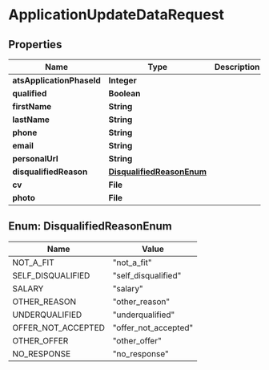 

# ApplicationUpdateDataRequest


## Properties

| Name | Type | Description | Notes |
|------------ | ------------- | ------------- | -------------|
|**atsApplicationPhaseId** | **Integer** |  |  [optional] |
|**qualified** | **Boolean** |  |  [optional] |
|**firstName** | **String** |  |  [optional] |
|**lastName** | **String** |  |  [optional] |
|**phone** | **String** |  |  [optional] |
|**email** | **String** |  |  [optional] |
|**personalUrl** | **String** |  |  [optional] |
|**disqualifiedReason** | [**DisqualifiedReasonEnum**](#DisqualifiedReasonEnum) |  |  [optional] |
|**cv** | **File** |  |  [optional] |
|**photo** | **File** |  |  [optional] |



## Enum: DisqualifiedReasonEnum

| Name | Value |
|---- | -----|
| NOT_A_FIT | &quot;not_a_fit&quot; |
| SELF_DISQUALIFIED | &quot;self_disqualified&quot; |
| SALARY | &quot;salary&quot; |
| OTHER_REASON | &quot;other_reason&quot; |
| UNDERQUALIFIED | &quot;underqualified&quot; |
| OFFER_NOT_ACCEPTED | &quot;offer_not_accepted&quot; |
| OTHER_OFFER | &quot;other_offer&quot; |
| NO_RESPONSE | &quot;no_response&quot; |



